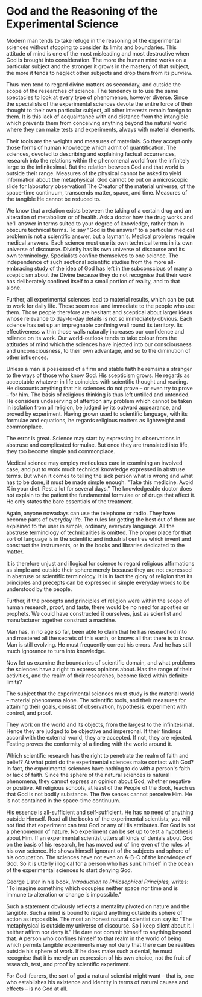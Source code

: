 God and the Reasoning of the Experimental Science
=================================================

Modern man tends to take refuge in the reasoning of the experimental
sciences without stopping to consider its limits and boundaries. This
attitude of mind is one of the most misleading and most destructive when
God is brought into consideration. The more the human mind works on a
particular subject and the stronger it grows in the mastery of that
subject, the more it tends to neglect other subjects and drop them from
its purview.

Thus men tend to regard divine matters as secondary, and outside the
scope of the researches of science. The tendency is to use the same
spectacles to look at every type of phenomenon, however diverse. Since
the specialists of the experimental sciences devote the entire force of
their thought to their own particular subject, all other interests
remain foreign to them. It is this lack of acquaintance with and
distance from the intangible which prevents them from conceiving
anything beyond the natural world where they can make tests and
experiments, always with material elements.

Their tools are the weights and measures of materials. So they accept
only those forms of human knowledge which admit of quantification. The
sciences, devoted to describing and explaining factual occurrences,
research into the relations within the phenomenal world from the
infinitely large to the infinitesimal. But the relation between God and
that world is outside their range. Measures of the physical cannot be
asked to yield information about the metaphysical. God cannot be put on
a microscopic slide for laboratory observation! The Creator of the
material universe, of the space-time continuum, transcends matter,
space, and time. Measures of the tangible He cannot be reduced to. 

We know that a relation exists between the taking of a certain drug and
an alteration of metabolism or of health. Ask a doctor how the drug
works and he'll answer in terms suited to your degree of knowledge,
rather than in obscure technical terms. To say "God is the answer" to a
particular medical problem is not a scientific answer, but a layman's.
Medical problems require medical answers. Each science must use its own
technical terms in its own universe of discourse. Divinity has its own
universe of discourse and its own terminology. Specialists confine
themselves to one science. The independence of such sectional scientific
studies from the more all-embracing study of the idea of God has left in
the subconscious of many a scepticism about the Divine because they do
not recognise that their work has deliberately confined itself to a
small portion of reality, and to that alone. 

Further, all experimental sciences lead to material results, which can
be put to work for daily life. These seem real and immediate to the
people who use them. Those people therefore are hesitant and sceptical
about larger ideas whose relevance to day-to-day details is not so
immediately obvious. Each science has set up an impregnable confining
wall round its territory. Its effectiveness within those walls naturally
increases our confidence and reliance on its work. Our world-outlook
tends to take colour from the attitudes of mind which the sciences have
injected into our consciousness and unconsciousness, to their own
advantage, and so to the diminution of other influences. 

Unless a man is possessed of a firm and stable faith he remains a
stranger to the ways of those who know God. His scepticism grows. He
regards as acceptable whatever in life coincides with scientific thought
and reading. He discounts anything that his sciences do not prove – or
even try to prove – for him. The basis of religious thinking is thus
left untilled and untended. He considers undeserving of attention any
problem which cannot be taken in isolation from all religion, be judged
by its outward appearance, and proved by experiment. Having grown used
to scientific language, with its formulae and equations, he regards
religious matters as lightweight and commonplace. 

The error is great. Science may start by expressing its observations in
abstruse and complicated formulae. But once they are translated into
life, they too become simple and commonplace. 

Medical science may employ meticulous care in examining an involved
case, and put to work much technical knowledge expressed in abstruse
terms. But when it comes to telling the sick person what is wrong and
what has to be done, it must be made simple enough. "Take this medicine.
Avoid X in your diet. Rest a lot for several days." The knowledgeable
doctor does not explain to the patient the fundamental formulae or of
drugs that affect it. He only states the bare essentials of the
treatment. 

Again, anyone nowadays can use the telephone or radio. They have become
parts of everyday life. The rules for getting the best out of them are
explained to the user in simple, ordinary, everyday language. All the
abstruse terminology of technicalities is omitted. The proper place for
that sort of language is in the scientific and industrial centres which
invent and construct the instruments, or in the books and libraries
dedicated to the matter. 

It is therefore unjust and illogical for science to regard religious
affirmations as simple and outside their sphere merely because they are
not expressed in abstruse or scientific terminology. It is in fact the
glory of religion that its principles and precepts can be expressed in
simple everyday words to be understood by the people. 

Further, if the precepts and principles of religion were within the
scope of human research, proof, and taste, there would be no need for
apostles or prophets. We could have constructed it ourselves, just as
scientist and manufacturer together construct a machine. 

Man has, in no age so far, been able to claim that he has researched
into and mastered all the secrets of this earth, or knows all that there
is to know. Man is still evolving. He must frequently correct his
errors. And he has still much ignorance to turn into knowledge.

Now let us examine the boundaries of scientific domain, and what
problems the sciences have a right to express opinions about. Has the
range of their activities, and the realm of their researches, become
fixed within definite limits? 

The subject that the experimental sciences must study is the material
world – material phenomena alone. The scientific tools, and their
measures for attaining their goals, consist of observation, hypothesis.
experiment with control, and proof.

They work on the world and its objects, from the largest to the
infinitesimal. Hence they are judged to be objective and impersonal. If
their findings accord with the external world, they are accepted. If
not, they are rejected. Testing proves the conformity of a finding with
the world around it. 

Which scientific research has the right to penetrate the realm of faith
and belief? At what point do the experimental sciences make contact with
God?   
 In fact, the experimental sciences have nothing to do with a person's
faith or lack of faith. Since the sphere of the natural sciences is
natural phenomena, they cannot express an opinion about God, whether
negative or positive. All religious schools, at least of the People of
the Book, teach us that God is not bodily substance. The five senses
cannot perceive Him. He is not contained in the space-time continuum. 

His essence is all-sufficient and self-sufficient. He has no need of
anything outside Himself. Read all the books of the experimental
scientists; you will not find that experiment can test God or any of His
attributes. For God is not a phenomenon of nature. No experiment can be
set up to test a hypothesis about Him. If an experimental scientist
utters all kinds of denials about God on the basis of his research, he
has moved out of line even of the rules of his own science. He shows
himself ignorant of the subjects and sphere of his occupation. The
sciences have not even an A-B-C of the knowledge of God. So it is
utterly illogical for a person who has sunk himself in the ocean of the
experimental sciences to start denying God. 

George Lister in his book, *Introduction to Philosophical Principles,*
writes: "To imagine something which occupies neither space nor time and
is immune to alteration or change is impossible." 

Such a statement obviously reflects a mentality pivoted on nature and
the tangible. Such a mind is bound to regard anything outside its sphere
of action as impossible. The most an honest natural scientist can say
is: "The metaphysical is outside my universe of discourse. So I keep
silent about it. I neither affirm nor deny it." He dare not commit
himself to anything beyond that. A person who confines himself to that
realm in the world of being which permits tangible experiments may not
deny that there can be realities outside his sphere of work. If he does
make such a denial, he must recognise that it is merely an expression of
his own choice, not the fruit of research, test, and proof by scientific
experiment. 

For God-fearers, the sort of god a natural scientist might want – that
is, one who establishes his existence and identity in terms of natural
causes and effects – is no God at all.


